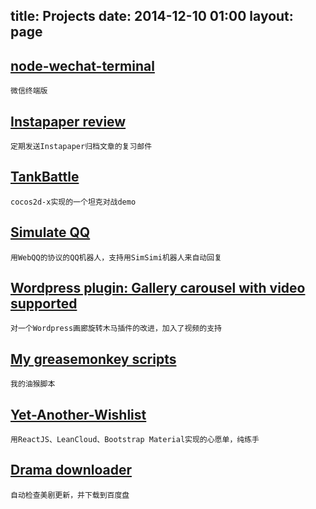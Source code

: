title: Projects
date: 2014-12-10 01:00
layout: page
---

## [node-wechat-terminal](https://github.com/goorockey/node-wechat-terminal)

    微信终端版

## [Instapaper review](https://github.com/goorockey/instapaper-review)

    定期发送Instapaper归档文章的复习邮件

## [TankBattle](https://github.com/goorockey/TankBattle)

    cocos2d-x实现的一个坦克对战demo

## [Simulate QQ](https://github.com/goorockey/SimulateQQ)

    用WebQQ的协议的QQ机器人，支持用SimSimi机器人来自动回复

## [Wordpress plugin: Gallery carousel with video supported](https://github.com/goorockey/WP-Gallery-Carousel-Without-JetPack-Extended)

    对一个Wordpress画廊旋转木马插件的改进，加入了视频的支持

## [My greasemonkey scripts](https://github.com/goorockey/greasemonkey-scripts)

    我的油猴脚本

## [Yet-Another-Wishlist](http://www.goorockey.com/yet-another-wishlist)

    用ReactJS、LeanCloud、Bootstrap Material实现的心愿单，纯练手

## [Drama downloader](https://github.com/goorockey/drama-downloader)

    自动检查美剧更新，并下载到百度盘
